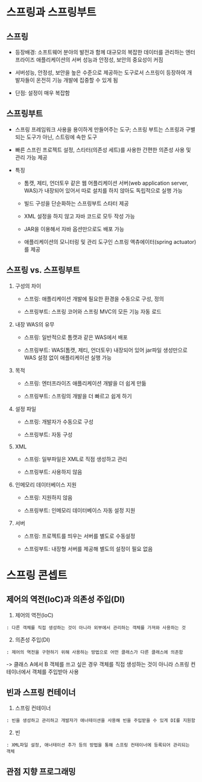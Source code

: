 # 스프링과 스프링부트

## 스프링
- 등장배경: 소프트웨어 분야의 발전과 함께 대규모의 복잡한 데이터를 관리하는 엔터프라이즈 애플리케이션의 서버 성능과 안정성, 보안의 중요성이 커짐

- 서버성능, 안정성, 보안을 높은 수준으로 제공하는 도구로서 스프링이 등장하여 개발자들이 온전히 기능 개발에 집중할 수 있게 됨

- 단점: 설정이 매우 복잡함

## 스프링부트
- 스프링 프레임워크 사용을 용이하게 만들어주는 도구; 스프링 부트는 스프링과 구별되는 도구가 아닌, 스트링에 속한 도구

- 빠른 스프린 프로젝트 설정, 스타터(의존성 세트)를 사용한 간편한 의존성 사용 및 관리 가능 제공

- 특징

  - 톰캣, 제티, 언더토우 같은 웹 어플리케이션 서버(web application server, WAS)가 내장되어 있어서 따로 설치를 하지 않아도 독립적으로 실행 가능

  - 빌드 구성을 단순화하는 스프링부트 스타터 제공

  - XML 설정을 하지 않고 자바 코드로 모두 작성 가능

  - JAR을 이용해서 자바 옵션만으로도 배포 가능

  - 애플리케이션의 모니터링 및 관리 도구인 스프링 액츄에이터(spring actuator)를 제공

## 스프링 vs. 스프링부트
1. 구성의 차이

   - 스프링: 애플리케이션 개발에 필요한 환경을 수동으로 구성, 정의
  
   - 스프링부트: 스프링 코어와 스프링 MVC의 모든 기능 자동 로드
  
2. 내장 WAS의 유무

   - 스프링: 일반적으로 톰캣과 같은 WAS에서 배포
  
   - 스프링부트: WAS(톰캣, 제티, 언더토우) 내장되어 있어 jar파일 생성만으로 WAS 설정 없이 애플리케이션 실행 가능
  
3. 목적

   - 스프링: 엔터프라이즈 애플리케이션 개발을 더 쉽게 만듦

   - 스프링부트: 스프링의 개발을 더 빠르고 쉽게 하기

5. 설정 파일

    - 스프링: 개발자가 수동으로 구성

   - 스프링부트: 자동 구성

7. XML
   
   - 스프링: 일부파일은 XML로 직점 생성하고 관리

   - 스프링부트: 사용하지 않음
     
9. 인메모리 데이터베이스 지원

   - 스프링: 지원하지 않음

   - 스프링부트: 인메모리 데이터베이스 자동 설정 지원

11. 서버

    - 스프링: 프로젝트를 띄우는 서버를 별도로 수동설정
      
    - 스프링부트: 내장형 서버를 제공해 별도의 설정이 필요 없음
   
# 스프링 콘셉트

## 제어의 역전(IoC)과 의존성 주입(DI)

  1. 제어의 역전(IoC)

    : 다른 객체를 직접 생성하는 것이 아니라 외부에서 관리하는 객체를 가져와 사용하는 것

  2. 의존성 주입(DI)

    : 제어의 역전을 구현하기 위해 사용하는 방법으로 어떤 클래스가 다른 클래스에 의존함

  -> 클래스 A에서 B 객체를 쓰고 싶은 경우 객체를 직접 생성하는 것이 아니라 스프링 컨테이너에서 객체를 주입받아 사용

## 빈과 스프링 컨테이너

  1. 스프링 컨테이너

    : 빈을 생성하고 관리하고 개발자가 애너테이션을 사용해 빈을 주입받을 수 있게 DI를 지원함

  2. 빈

    : XML파일 설정, 애너테이션 추가 등의 방법을 통해 스프링 컨테이너에 등록되어 관리되는 객체

## 관점 지향 프로그래밍
